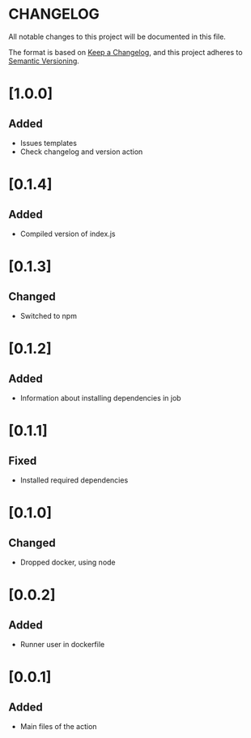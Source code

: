 # CHANGELOG

All notable changes to this project will be documented in this file.

The format is based on [Keep a Changelog](https://keepachangelog.com/en/1.0.0/),
and this project adheres to [Semantic Versioning](https://semver.org/spec/v2.0.0.html).

# [1.0.0]
## Added
* Issues templates
* Check changelog and version action

# [0.1.4]
## Added
* Compiled version of index.js

# [0.1.3]
## Changed
* Switched to npm

# [0.1.2]
## Added
* Information about installing dependencies in job

# [0.1.1]
## Fixed
* Installed required dependencies

# [0.1.0]
## Changed
* Dropped docker, using node

# [0.0.2]
## Added
* Runner user in dockerfile

# [0.0.1]
## Added
* Main files of the action